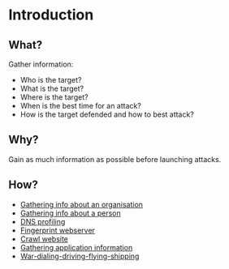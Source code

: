 # Introduction

## What?

Gather information:

* Who is the target?
* What is the target?
* Where is the target?
* When is the best time for an attack?
* How is the target defended and how to best attack?
 
## Why?

Gain as much information as possible before launching attacks.

## How?

* [Gathering info about an organisation](organisation.md)
* [Gathering info about a person](person.md)
* [DNS profiling](dns.md)
* [Fingerprint webserver](fingerprint-webserver.md)
* [Crawl website](crawl-site.md)
* [Gathering application information](app.md)
* [War-dialing-driving-flying-shipping](war-dialing-driving-flying-shipping.md)
